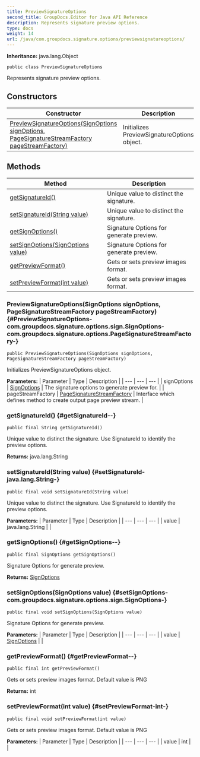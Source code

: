 ```yaml
---
title: PreviewSignatureOptions
second_title: GroupDocs.Editor for Java API Reference
description: Represents signature preview options.
type: docs
weight: 14
url: /java/com.groupdocs.signature.options/previewsignatureoptions/
---
```

**Inheritance:**
java.lang.Object
```
public class PreviewSignatureOptions
```

Represents signature preview options.
## Constructors

| Constructor | Description |
| --- | --- |
| [PreviewSignatureOptions(SignOptions signOptions, PageSignatureStreamFactory pageStreamFactory)](#PreviewSignatureOptions-com.groupdocs.signature.options.sign.SignOptions-com.groupdocs.signature.options.PageSignatureStreamFactory-) | Initializes PreviewSignatureOptions object. |
## Methods

| Method | Description |
| --- | --- |
| [getSignatureId()](#getSignatureId--) | Unique value to distinct the signature. |
| [setSignatureId(String value)](#setSignatureId-java.lang.String-) | Unique value to distinct the signature. |
| [getSignOptions()](#getSignOptions--) | Signature Options for generate preview. |
| [setSignOptions(SignOptions value)](#setSignOptions-com.groupdocs.signature.options.sign.SignOptions-) | Signature Options for generate preview. |
| [getPreviewFormat()](#getPreviewFormat--) | Gets or sets preview images format. |
| [setPreviewFormat(int value)](#setPreviewFormat-int-) | Gets or sets preview images format. |
### PreviewSignatureOptions(SignOptions signOptions, PageSignatureStreamFactory pageStreamFactory) {#PreviewSignatureOptions-com.groupdocs.signature.options.sign.SignOptions-com.groupdocs.signature.options.PageSignatureStreamFactory-}
```
public PreviewSignatureOptions(SignOptions signOptions, PageSignatureStreamFactory pageStreamFactory)
```


Initializes PreviewSignatureOptions object.

**Parameters:**
| Parameter | Type | Description |
| --- | --- | --- |
| signOptions | [SignOptions](../../com.groupdocs.signature.options.sign/signoptions) | The signature options to generate preview for. |
| pageStreamFactory | [PageSignatureStreamFactory](../../com.groupdocs.signature.options/pagesignaturestreamfactory) | Interface which defines method to create output page preview stream. |

### getSignatureId() {#getSignatureId--}
```
public final String getSignatureId()
```


Unique value to distinct the signature. Use SignatureId to identify the preview options.

**Returns:**
java.lang.String
### setSignatureId(String value) {#setSignatureId-java.lang.String-}
```
public final void setSignatureId(String value)
```


Unique value to distinct the signature. Use SignatureId to identify the preview options.

**Parameters:**
| Parameter | Type | Description |
| --- | --- | --- |
| value | java.lang.String |  |

### getSignOptions() {#getSignOptions--}
```
public final SignOptions getSignOptions()
```


Signature Options for generate preview.

**Returns:**
[SignOptions](../../com.groupdocs.signature.options.sign/signoptions)
### setSignOptions(SignOptions value) {#setSignOptions-com.groupdocs.signature.options.sign.SignOptions-}
```
public final void setSignOptions(SignOptions value)
```


Signature Options for generate preview.

**Parameters:**
| Parameter | Type | Description |
| --- | --- | --- |
| value | [SignOptions](../../com.groupdocs.signature.options.sign/signoptions) |  |

### getPreviewFormat() {#getPreviewFormat--}
```
public final int getPreviewFormat()
```


Gets or sets preview images format. Default value is PNG

**Returns:**
int
### setPreviewFormat(int value) {#setPreviewFormat-int-}
```
public final void setPreviewFormat(int value)
```


Gets or sets preview images format. Default value is PNG

**Parameters:**
| Parameter | Type | Description |
| --- | --- | --- |
| value | int |  |

